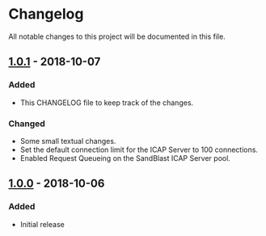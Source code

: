 # Changelog
All notable changes to this project will be documented in this file.

## [1.0.1] - 2018-10-07
### Added
- This CHANGELOG file to keep track of the changes.

### Changed
- Some small textual changes.
- Set the default connection limit for the ICAP Server to 100 connections.
- Enabled Request Queueing on the SandBlast ICAP Server pool.

## [1.0.0] - 2018-10-06
### Added
- Initial release

[1.0.1]: https://github.com/nvansluis/f5.checkpoint_sandblast_icap/tree/b28d99dfe9f5308848f1be7aa583ebeede33057e
[1.0.0]: https://github.com/nvansluis/f5.checkpoint_sandblast_icap/tree/9f0ef95a4958e684e1f9772264621e70b90f809f
